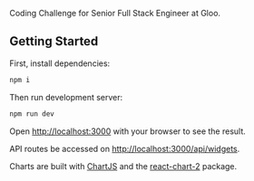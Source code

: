 Coding Challenge for Senior Full Stack Engineer at Gloo.

## Getting Started

First, install dependencies:

```bash
npm i
```

Then run development server:

```bash
npm run dev
```

Open [http://localhost:3000](http://localhost:3000) with your browser to see the result.

API routes be accessed on [http://localhost:3000/api/widgets](http://localhost:3000/api/widgets).

Charts are built with [ChartJS](https://www.chartjs.org/) and the [react-chart-2](https://react-chartjs-2.js.org/) package.
